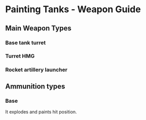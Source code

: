 # Painting Tanks - Weapon Guide
## Main Weapon Types
### Base tank turret
### Turret HMG
### Rocket artillery launcher

## Ammunition types
### Base
It explodes and paints hit position.




